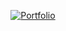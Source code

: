 <p align="center">
  <a href="https://iesmeralda.github.io">
    <img src="https://img.shields.io/badge/Visit%20My%20Portfolio-6D64B5?style=for-the-badge" alt="Portfolio"/>
  </a>
</p>
